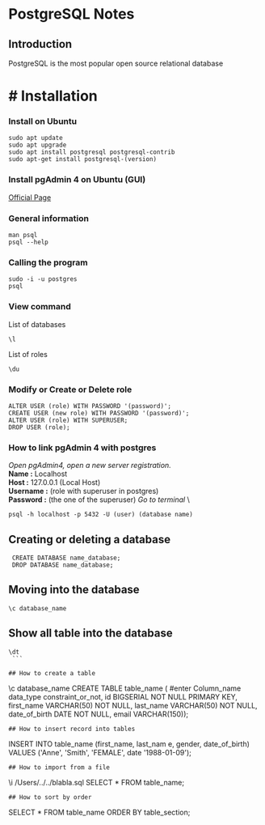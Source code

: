 # PostgreSQL Notes

## Introduction
PostgreSQL is the most popular open source relational database
 
 # #  Installation
### Install on Ubuntu
```
sudo apt update
sudo apt upgrade
sudo apt install postgresql postgresql-contrib
sudo apt-get install postgresql-(version)
```

### Install pgAdmin 4 on Ubuntu (GUI)
[Official Page](https://www.pgadmin.org/download/pgadmin-4-apt/)

### General information
```
man psql
psql --help 
``` 

### Calling the program
```
sudo -i -u postgres
psql
```
### View command
List of databases
```
\l
```

List of roles
```
\du
```

### Modify or Create  or Delete role
```
ALTER USER (role) WITH PASSWORD '(password)';
CREATE USER (new role) WITH PASSWORD '(password)';
ALTER USER (role) WITH SUPERUSER;
DROP USER (role);
```

### How to link pgAdmin 4 with postgres
*Open pgAdmin4, open a new server registration.* \
**Name :** Localhost \
**Host :** 127.0.0.1 (Local Host) \
**Username :** (role with superuser in postgres) \
**Password :** (the one of the superuser)
*Go to terminal* \
```
psql -h localhost -p 5432 -U (user) (database name)
```

## Creating or deleting a database
```
 CREATE DATABASE name_database; 
 DROP DATABASE name_database;
 ```
 ## Moving into the database
 ```
 \c database_name
 ```
  ## Show all table into the database
   ```
   \dt
    ```
 
 ## How to create a table
 ```
 \c database_name
 CREATE TABLE table_name ( #enter
 Column_name data_type constraint_or_not,
 id BIGSERIAL NOT NULL PRIMARY KEY,
 first_name VARCHAR(50) NOT NULL,
 last_name VARCHAR(50) NOT NULL,
 date_of_birth DATE NOT NULL,
 email VARCHAR(150));
```
## How to insert record into tables
```
INSERT INTO table_name (first_name, last_nam e, gender, date_of_birth)
VALUES ('Anne', 'Smith', 'FEMALE', date '1988-01-09');
```
## How to import from a file
 ```  
 \i /Users/../../blabla.sql
 SELECT * FROM table_name;
 ```
 ## How to sort by order
 ```
 SELECT * FROM table_name ORDER BY table_section;
  ```
 
